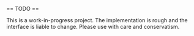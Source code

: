 == TODO ==

This is a work-in-progress project. The implementation is rough and the interface is liable to change. Please use with care and conservatism.
